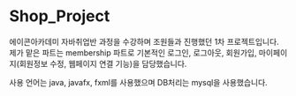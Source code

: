 # Shop_Project
에이콘아카데미 자바취업반 과정을 수강하며 조원들과 진행했던 1차 프로젝트입니다. 제가 맡은 파트는 membership 파트로 
기본적인 로그인, 로그아웃, 회원가입, 마이페이지(회원정보 수정, 웹페이지 연결 기능)을 담당했습니다.

사용 언어는 java, javafx, fxml를 사용했으며
DB처리는 mysql을 사용했습니다.
